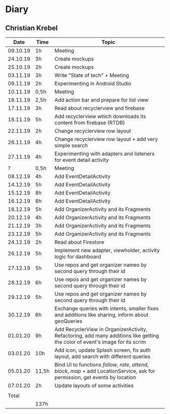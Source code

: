 # Diary

## Christian Krebel

| Date     | Time  | Topic                                                        |
| -------- | ----- | ------------------------------------------------------------ |
| 09.10.19 | 1h    | Meeting                                                      |
| 24.10.19 | 3h    | Create mockups                                               |
| 25.10.19 | 2h    | Create mockups                                               |
| 03.11.19 | 3h    | Write "State of tech" + Meeting                              |
| 09.11.19 | 2h    | Experimenting in Android Studio                              |
| 10.11.19 | 0,5h  | Meeting                                                      |
| 16.11.19 | 2,5h  | Add action bar and prepare for list view                     |
| 17.11.19 | 3h    | Read about recyclerview and firebase                         |
| 18.11.19 | 5h    | Add recyclerview which downloads its content from firebase (RTDB) |
| 22.11.19 | 2h    | Change recyclerview row layout                               |
| 26.11.19 | 4h    | Change recyclerview row layout + add very simple search      |
| 27.11.19 | 4h    | Experimenting with adapters and listeners for event detail activity |
| ?        | 0,5h  | Meeting                                                      |
| 08.12.19 | 4h    | Add EventDetailActivity                                      |
| 14.12.19 | 5h    | Add EventDetailActivity                                      |
| 15.12.19 | 8h    | Add EventDetailActivity                                      |
| 16.12.19 | 8h    | Add EventDetailActivity                                      |
| 18.12.19 | 5h    | Add OrganizerActivity and its Fragments                      |
| 20.12.19 | 4h    | Add OrganizerActivity and its Fragments                      |
| 21.12.19 | 3h    | Add OrganizerActivity and its Fragments                      |
| 23.12.19 | 5h    | Add OrganizerActivity and its Fragments                      |
| 24.12.19 | 2h    | Read about Firestore                                         |
| 26.12.19 | 5h    | Implement new adapter, viewholder, activity logic for dashboard |
| 27.12.19 | 5h    | Use repos and get organizer names by second query through their id |
| 28.12.19 | 6h    | Use repos and get organizer names by second query through their id |
| 29.12.19 | 5h    | Use repos and get organizer names by second query through their id |
| 30.12.19 | 6h    | Exchange queries with intents, smaller fixes and additions like sharing, inform about geoQueries |
| 01.01.20 | 9h    | Add RecyclerView in OrganizerActivity, Refactoring, add many additions like getting the color of event's image for its scrim |
| 03.01.20 | 10h   | Add icon, update Splash screen, fix auth layout, add search with different queries |
| 05.01.20 | 11,5h | Bind UI to functions *follow*, *rate*, *attend*, *block*, *map* + add LocationService, ask for permission, get events by location |
| 07.01.20 | 2h    | Update layouts of some activities                            |
|          |       |                                                              |
| Total    |       |                                                              |
|          | 137h  |                                                              |